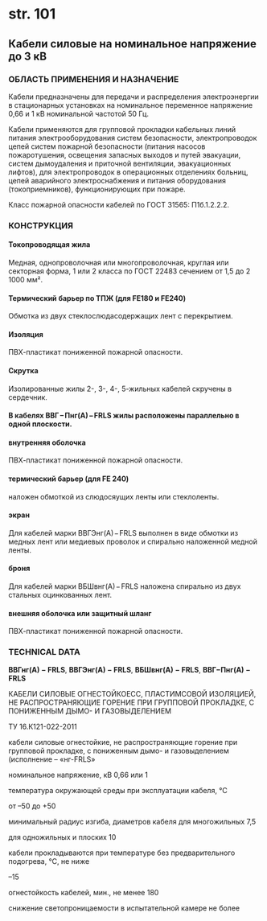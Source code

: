# str. 101

## Кабели силовые на номинальное напряжение до 3 кВ

### ОБЛАСТЬ ПРИМЕНЕНИЯ И НАЗНА́ЧЕНИЕ

Кабели предназначены для передачи и распределения электроэнергии в стационарных установках на номинальное переменное напряжение 0,66 и 1 кВ номинальной частотой 50 Гц.

Кабели применяются для групповой прокладки кабельных линий питания электрооборудования систем безопасности, электропроводок цепей систем пожарной безопасности (питания насосов пожаротушения, освещения запасных выходов и путей эвакуации, систем дымоудаления и приточной вентиляции, эвакуационных лифтов), для электропроводок в операционных отделениях больниц, цепей аварийного электроснабжения и питания оборудования (токоприемников), функционирующих при пожаре.

Класс пожарной опасности кабелей по ГОСТ 31565: П1б.1.2.2.2.

### КОНСТРУКЦИЯ

#### Токопроводящая жила  
Медная, однопроволочная или многопроволочная, круглая или секторная форма, 1 или 2 класса по ГОСТ 22483 сечением от 1,5 до 2 1000 мм².

#### Термический барьер по ТПЖ (для FE180 и FE240)

Обмотка из двух стеклослюдасодержащих лент с перекрытием.

#### Изоляция 
ПВХ-пластикат пониженной пожарной опасности.

#### Скрутка
Изолированные жилы 2-, 3-, 4-, 5-жильных кабелей скручены в сердечник.

#### В кабелях ВВГ − Пнг(А) − FRLS жилы расположены параллельно в одной плоскости.

#### внутренняя оболочка
ПВХ-пластикат пониженной пожарной опасности.

#### термический барьер (для FE 240)
наложен обмоткой из слюдосяущих ленты или стеклоленты.

#### экран
Для кабелей марки ВВГЭнг(А) − FRLS выполнен в виде обмотки из медных лент или медиевых проволок и спирально наложенной медной ленты.

#### броня
Для кабелей марки ВБШвнг(А) − FRLS наложена спирально из двух стальных оцинкованных лент.

#### внешняя оболочка или защитный шланг
ПВХ-пластикат пониженной пожарной опасности.

### TECHNICAL DATA

**ВВГнг(А) − FRLS**, **ВВГЭнг(А) − FRLS**, **ВБШвнг(А) − FRLS**, **ВВГ−Пнг(А) − FRLS**

КАБЕЛИ СИЛОВЫЕ ОГНЕСТОЙКОЕСС, ПЛАСТИМСОВОЙ ИЗОЛЯЦИЕЙ, НЕ РАСПРОСТРАНЯЮЩИЕ ГОРЕНИЕ ПРИ ГРУППОВОЙ ПРОКЛАДКЕ, С ПОНИЖЕННЫМ ДЫМО- И ГАЗОВЫДЕЛЕНИЕМ

ТУ 16.К121-022-2011  

кабели силовые огнестойкие, не распространяющие горение при групповой прокладке, с пониженным дымо- и газовыделением (исполнение – «нг-FRLS»

номинальное напряжение, кВ 0,66 или 1

температура окружающей среды при эксплуатации кабеля, °C

от –50 до +50 

минимальный радиус изгиба, диаметров кабеля для многожильных 7,5

для одножильных и плоских 10

кабели прокладываются при температуре без предварительного подогрева, °C, не ниже

–15

огнестойкость кабелей, мин., не менее 180

снижение светопроницаемости в испытательной камере не более
